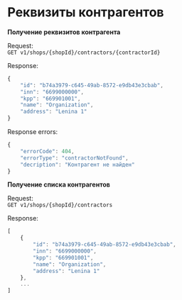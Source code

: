Реквизиты контрагентов
======================

**Получение реквизитов контрагента**

Request:  
`GET v1/shops/{shopId}/contractors/{contractorId}`

Response:
```javascript
{
    "id": "b74a3979-c645-49ab-8572-e9db43e3cbab",
    "inn": "6699000000",
    "kpp": "669901001",
    "name": "Organization",
    "address": "Lenina 1"
}
```

Response errors:
```javascript
{
    "errorCode": 404,
    "errorType": "contractorNotFound",
    "decription": "Контрагент не найден"
}
```

**Получение списка контрагентов**

Request:  
`GET v1/shops/{shopId}/contractors`

Response:
```javascript
[
    {
        "id": "b74a3979-c645-49ab-8572-e9db43e3cbab",
        "inn": "6699000000",
        "kpp": "669901001",
        "name": "Organization",
        "address": "Lenina 1"
    },
    ...
]
```